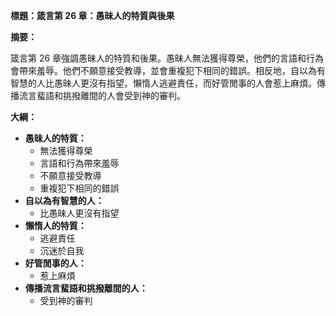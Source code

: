 **標題：箴言第 26 章：愚昧人的特質與後果**

**摘要：**

箴言第 26 章強調愚昧人的特質和後果。愚昧人無法獲得尊榮，他們的言語和行為會帶來羞辱。他們不願意接受教導，並會重複犯下相同的錯誤。相反地，自以為有智慧的人比愚昧人更沒有指望。懶惰人逃避責任，而好管閒事的人會惹上麻煩。傳播流言蜚語和挑撥離間的人會受到神的審判。

**大綱：**

* **愚昧人的特質：**
    * 無法獲得尊榮
    * 言語和行為帶來羞辱
    * 不願意接受教導
    * 重複犯下相同的錯誤
* **自以為有智慧的人：**
    * 比愚昧人更沒有指望
* **懶惰人的特質：**
    * 逃避責任
    * 沉迷於自我
* **好管閒事的人：**
    * 惹上麻煩
* **傳播流言蜚語和挑撥離間的人：**
    * 受到神的審判